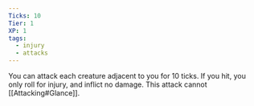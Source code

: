 ```yaml
---
Ticks: 10
Tier: 1
XP: 1
tags:
  - injury
  - attacks
---
```

You can attack each creature adjacent to you for 10 ticks. If you hit, you only roll for injury, and inflict no damage. This attack cannot [[Attacking#Glance]].
